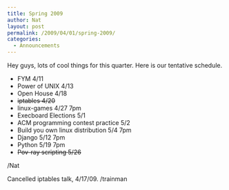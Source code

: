 ```yaml
---
title: Spring 2009
author: Nat
layout: post
permalink: /2009/04/01/spring-2009/
categories:
  - Announcements
---
```

Hey guys, lots of cool things for this quarter. Here is our tentative schedule.

*   FYM 4/11
*   Power of UNIX 4/13
*   Open House 4/18
*   <span style="text-decoration: line-through;">iptables 4/20</span>
*   linux-games 4/27 7pm
*   Execboard Elections 5/1
*   ACM programming contest practice 5/2
*   Build you own linux distribution 5/4 7pm
*   Django 5/12 7pm
*   Python 5/19 7pm
*   <span style="text-decoration: line-through;">Pov-ray scripting 5/26</span>

/Nat

Cancelled iptables talk, 4/17/09. /trainman